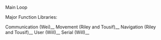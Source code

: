 Main Loop

Major Function Libraries:

Communication (Wei)__
Movement (Riley and Tousif)__
Navigation (Riley and Tousif)__
User (Will)__
Serial (Will)__

